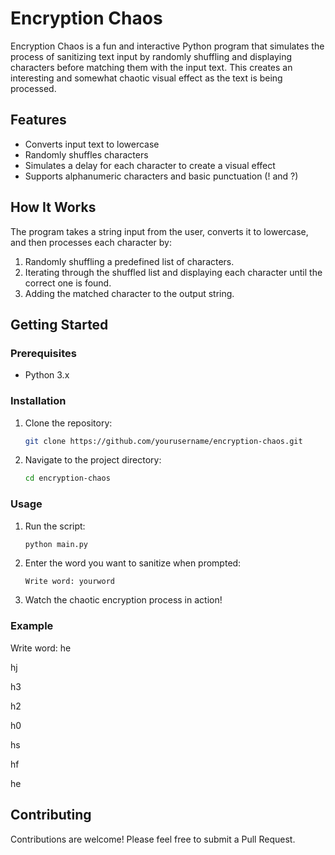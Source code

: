 # Encryption Chaos

Encryption Chaos is a fun and interactive Python program that simulates the process of sanitizing text input by randomly shuffling and displaying characters before matching them with the input text. This creates an interesting and somewhat chaotic visual effect as the text is being processed.

## Features

- Converts input text to lowercase
- Randomly shuffles characters
- Simulates a delay for each character to create a visual effect
- Supports alphanumeric characters and basic punctuation (! and ?)

## How It Works

The program takes a string input from the user, converts it to lowercase, and then processes each character by:
1. Randomly shuffling a predefined list of characters.
2. Iterating through the shuffled list and displaying each character until the correct one is found.
3. Adding the matched character to the output string.

## Getting Started

### Prerequisites

- Python 3.x

### Installation

1. Clone the repository:
    ```sh
    git clone https://github.com/yourusername/encryption-chaos.git
    ```
2. Navigate to the project directory:
    ```sh
    cd encryption-chaos
    ```

### Usage

1. Run the script:
    ```sh
    python main.py
    ```
2. Enter the word you want to sanitize when prompted:
    ```
    Write word: yourword
    ```
3. Watch the chaotic encryption process in action!

### Example

Write word: he

hj

h3

h2

h0

hs

hf

he

## Contributing

Contributions are welcome! Please feel free to submit a Pull Request.
